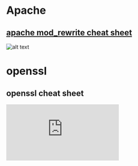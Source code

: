 # Apache

## [apache mod_rewrite cheat sheet](https://github.com/microscum/cheat-sheets/tree/main/files/mod_rewrite_cheatsheet.pdf)
![alt text ](https://github.com/microscum/cheat-sheets/tree/main/images/mod_rewrite-cheatsheet.png)

# openssl
## openssl cheat sheet
![alt text ](https://github.com/microscum/cheat-sheets/tree/main/files/openssl_cheat-sheets.md)

